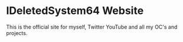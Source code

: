# IDeletedSystem64 Website

This is the official site for myself, Twitter YouTube and all my OC's and projects.



